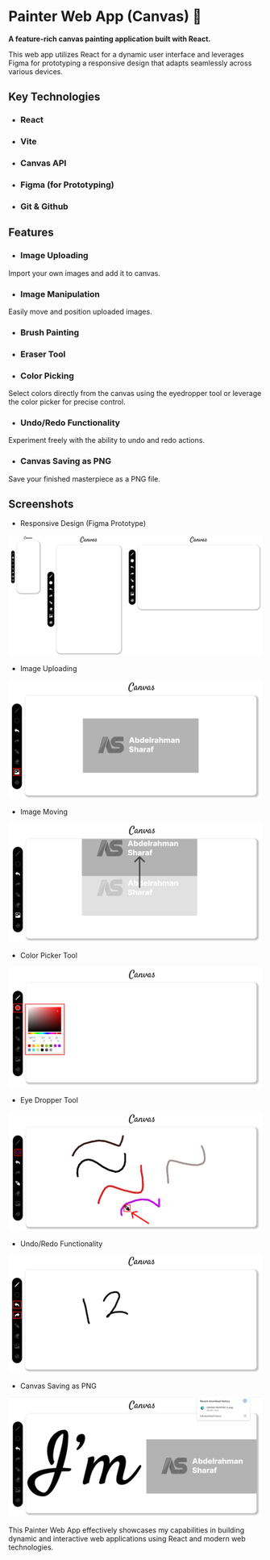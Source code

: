 # Painter Web App (Canvas) 🎨

**A feature-rich canvas painting application built with React.**

This web app utilizes React for a dynamic user interface and leverages Figma for prototyping a responsive design that adapts seamlessly across various devices.

## Key Technologies

- ### React

- ### Vite

- ### Canvas API

- ### Figma (for Prototyping)

- ### Git & Github

## Features

- ### Image Uploading

Import your own images and add it to canvas.

- ### Image Manipulation

Easily move and position uploaded images.

- ### Brush Painting

- ### Eraser Tool

- ### Color Picking

Select colors directly from the canvas using the eyedropper tool or leverage the color picker for precise control.

- ### Undo/Redo Functionality

Experiment freely with the ability to undo and redo actions.

- ### Canvas Saving as PNG

Save your finished masterpiece as a PNG file.

## Screenshots

- Responsive Design (Figma Prototype)

![prototype](./readme-images/prototype.png)

- Image Uploading

![image-uploading](./readme-images/imageUploading.png)

- Image Moving

![image-moving](./readme-images/imageMoving.png)

- Color Picker Tool

![Color-picker](./readme-images/colorPicker.png)

- Eye Dropper Tool

![eye-dropper](./readme-images/eyeDropper.png)

- Undo/Redo Functionality

![undo-redo](./readme-images/undoRedo.png)

- Canvas Saving as PNG

![canvas-saving](./readme-images/canvasSaving.png)

This Painter Web App effectively showcases my capabilities in building dynamic and interactive web applications using React and modern web technologies.
